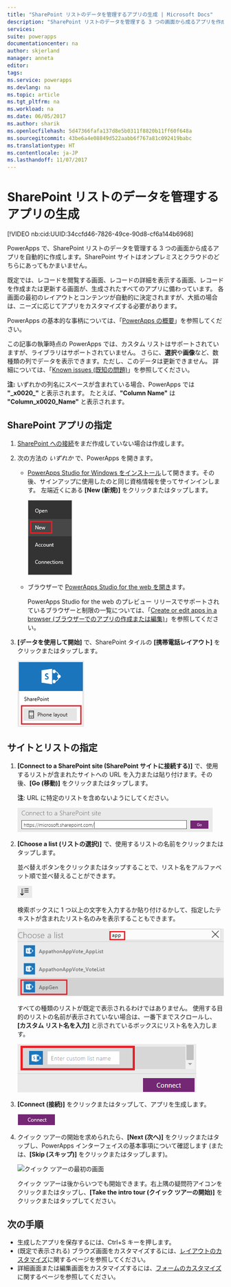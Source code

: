 ```yaml
---
title: "SharePoint リストのデータを管理するアプリの生成 | Microsoft Docs"
description: "SharePoint リストのデータを管理する 3 つの画面から成るアプリを作成します。SharePoint サイトはオンプレミスとクラウドのどちらにあってもかまいません。"
services: 
suite: powerapps
documentationcenter: na
author: skjerland
manager: anneta
editor: 
tags: 
ms.service: powerapps
ms.devlang: na
ms.topic: article
ms.tgt_pltfrm: na
ms.workload: na
ms.date: 06/05/2017
ms.author: sharik
ms.openlocfilehash: 5d47366fafa137d8e5b0311f8820b11ff60f648a
ms.sourcegitcommit: 43be6a4e08849d522aabb6f767a81c092419babc
ms.translationtype: HT
ms.contentlocale: ja-JP
ms.lasthandoff: 11/07/2017
---
```

# <a name="generate-an-app-to-manage-data-in-a-sharepoint-list"></a>SharePoint リストのデータを管理するアプリの生成
[!VIDEO nb:cid:UUID:34ccfd46-7826-49ce-90d8-cf6a144b6968]


PowerApps で、SharePoint リストのデータを管理する 3 つの画面から成るアプリを自動的に作成します。SharePoint サイトはオンプレミスとクラウドのどちらにあってもかまいません。

既定では、レコードを閲覧する画面、レコードの詳細を表示する画面、レコードを作成または更新する画面が、生成されたすべてのアプリに備わっています。 各画面の最初のレイアウトとコンテンツが自動的に決定されますが、大抵の場合は、ニーズに応じてアプリをカスタマイズする必要があります。

PowerApps の基本的な事柄については、「[PowerApps の概要](getting-started.md)」を参照してください。

この記事の執筆時点の PowerApps では、カスタム リストはサポートされていますが、ライブラリはサポートされていません。 さらに、**選択**や**画像**など、数種類の列でデータを表示できます。ただし、このデータは更新できません。 詳細については、「[Known issues (既知の問題)](connections/connection-sharepoint-online.md#known-issues)」を参照してください。

**注:** いずれかの列名にスペースが含まれている場合、PowerApps では **"\_x0020\_"** と表示されます。 たとえば、**"Column Name"** は **"Column_x0020_Name"** と表示されます。

## <a name="specify-a-sharepoint-app"></a>SharePoint アプリの指定
1. [SharePoint への接続](connect-to-sharepoint.md)をまだ作成していない場合は作成します。
2. 次の方法の *いずれか* で、PowerApps を開きます。
   
   * [PowerApps Studio for Windows をインストール](http://aka.ms/powerappsinstall)して開きます。その後、サインアップに使用したのと同じ資格情報を使ってサインインします。 左端近くにある **[New (新規)]** をクリックまたはタップします。
     
       ![[File (ファイル)] メニューの [New (新規)] オプション](./media/app-from-sharepoint/file-menu.png)
   * ブラウザーで [PowerApps Studio for the web を開き](https://create.powerapps.com/api/start)ます。
     
       PowerApps Studio for the web のプレビュー リリースでサポートされているブラウザーと制限の一覧については、「[Create or edit apps in a browser (ブラウザーでのアプリの作成または編集)](create-app-browser.md)」を参照してください。
3. **[データを使用して開始]** で、SharePoint タイルの **[携帯電話レイアウト]** をクリックまたはタップします。
   
    ![](./media/app-from-sharepoint/sharepoint-tile.png)

## <a name="specify-a-site-and-a-list"></a>サイトとリストの指定
1. **[Connect to a SharePoint site (SharePoint サイトに接続する)]** で、使用するリストが含まれたサイトへの URL を入力または貼り付けます。その後、**[Go (移動)]** をクリックまたはタップします。
   
    **注**: URL に特定のリストを含めないようにしてください。
   
    ![](./media/app-from-sharepoint/specify-site.png)
2. **[Choose a list (リストの選択)]** で、使用するリストの名前をクリックまたはタップします。
   
    並べ替えボタンをクリックまたはタップすることで、リスト名をアルファベット順で並べ替えることができます。
   
    ![](./media/app-from-sharepoint/sort-button.png)
   
    検索ボックスに 1 つ以上の文字を入力するか貼り付けるかして、指定したテキストが含まれたリスト名のみを表示することもできます。
   
    ![](./media/app-from-sharepoint/choose-list.png)
   
    すべての種類のリストが既定で表示されるわけではありません。 使用する目的のリストの名前が表示されていない場合は、一番下までスクロールし、**[カスタム リスト名を入力]** と示されているボックスにリスト名を入力します。
   
    ![](./media/app-from-sharepoint/custom-list.png)
3. **[Connect (接続)]** をクリックまたはタップして、アプリを生成します。
   
    ![[Connect (接続)] ボタン](./media/app-from-sharepoint/connect-button.png)
4. クイック ツアーの開始を求められたら、**[Next (次へ)]** をクリックまたはタップし、PowerApps インターフェイスの基本事項について確認します (または、**[Skip (スキップ)]** をクリックまたはタップします)。
   
    ![クイック ツアーの最初の画面](./media/app-from-sharepoint/quick-tour.png)
   
    クイック ツアーは後からいつでも開始できます。右上隅の疑問符アイコンをクリックまたはタップし、**[Take the intro tour (クイック ツアーの開始)]** をクリックまたはタップしてください。

## <a name="next-steps"></a>次の手順
* 生成したアプリを保存するには、Ctrl+S キーを押します。
* (既定で表示される) ブラウズ画面をカスタマイズするには、[レイアウトのカスタマイズ](customize-layout-sharepoint.md)に関するページを参照してください。
* 詳細画面または編集画面をカスタマイズするには、[フォームのカスタマイズ](customize-forms-sharepoint.md)に関するページを参照してください。

